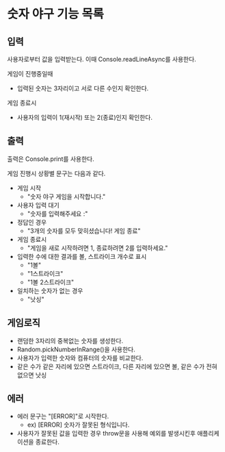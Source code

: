 # 숫자 야구 기능 목록

## 입력

사용자로부터 값을 입력받는다. 이때 Console.readLineAsync를 사용한다.

게임이 진행중일때

- 입력된 숫자는 3자리이고 서로 다른 수인지 확인한다.

게임 종료시

- 사용자의 입력이 1(재시작) 또는 2(종료)인지 확인한다.

## 출력

출력은 Console.print를 사용한다.

게임 진행시 상황별 문구는 다음과 같다.

- 게임 시작
  - "숫자 야구 게임을 시작합니다."
- 사용자 입력 대기
  - "숫자를 입력해주세요 :"
- 정답인 경우
  - "3개의 숫자를 모두 맞히셨습니다! 게임 종료"
- 게임 종료시
  - "게임을 새로 시작하려면 1, 종료하려면 2를 입력하세요."
- 입력한 수에 대한 결과를 볼, 스트라이크 개수로 표시
  - "1볼"
  - "1스트라이크"
  - "1볼 2스트라이크"
- 일치하는 숫자가 없는 경우
  - "낫싱"

## 게임로직

- 랜덤한 3자리의 중복없는 숫자를 생성한다.
- Random.pickNumberInRange()을 사용한다.
- 사용자가 입력한 숫자와 컴퓨터의 숫자를 비교한다.
- 같은 수가 같은 자리에 있으면 스트라이크, 다른 자리에 있으면 볼, 같은 수가 전혀 없으면 낫싱

## 에러

- 에러 문구는 "[ERROR]"로 시작한다.
  - ex) [ERROR] 숫자가 잘못된 형식입니다.
- 사용자가 잘못된 값을 입력한 경우 throw문을 사용해 예외를 발생시킨후 애플리케이션을 종료한다.
